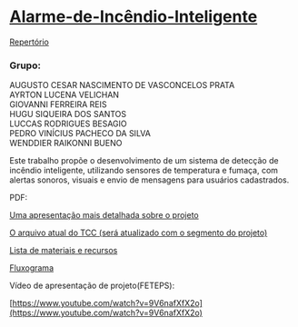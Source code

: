 # [Alarme-de-Incêndio-Inteligente](https://jorjye.github.io/Alarme-de-Incendio-Inteligente/)
  
[Repertório](https://github.com/Jorjye/Alarme-de-Incendio-Inteligente)

### **Grupo:**  
AUGUSTO CESAR NASCIMENTO DE VASCONCELOS PRATA  
AYRTON LUCENA VELICHAN  
GIOVANNI FERREIRA REIS  
HUGU SIQUEIRA DOS SANTOS  
LUCCAS RODRIGUES BESAGIO  
PEDRO VINÍCIUS PACHECO DA SILVA  
WENDDIER RAIKONNI BUENO

Este trabalho propõe o desenvolvimento de um sistema de detecção de incêndio inteligente, utilizando sensores de temperatura e fumaça, com alertas sonoros, visuais e envio de mensagens para usuários cadastrados.  
  
PDF:  
  
[Uma apresentação mais detalhada sobre o projeto](APRESENTAÇÃO%20TCC.pdf)  
  
[O arquivo atual do TCC (será atualizado com o segmento do projeto)](TCC.pdf)  
  
[Lista de materiais e recursos](Lista%20de%20materiais%20e%20recursos.pdf)  

[Fluxograma](Fluxograma.pdf)  
  
  
Vídeo de apresentação de projeto(FETEPS): 
  
[https://www.youtube.com/watch?v=9V6nafXfX2o](https://www.youtube.com/watch?v=9V6nafXfX2o)



